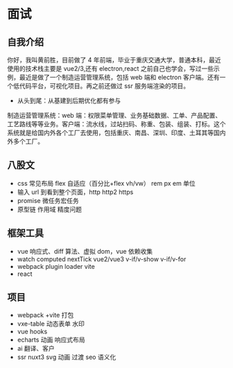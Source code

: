 # 面试

## 自我介绍

你好，我叫黄前胜，目前做了 4 年前端，毕业于重庆交通大学，普通本科，最近使用的技术栈主要是 vue2/3,还有 electron,react 之前自己也学会，写过一些示例，最近是做了一个制造运营管理系统，包括 web 端和 electron 客户端。还有一个低代码平台，可视化项目。再之前还做过 ssr 服务端渲染的项目。

- 从头到尾：从基建到后期优化都有参与

制造运营管理系统：web 端：权限菜单管理、业务基础数据、工单、产品配置、工艺路线等等业务。客户端：流水线，过站扫码、称重、包装、组装、打标。这个系统就是给国内外各个工厂去使用，包括重庆、南昌、深圳、印度、土耳其等国内外多个工厂。

## 八股文

- css 常见布局 flex 自适应（百分比+flex vh/vw） rem px em 单位
- 输入 url 到看到整个页面，http http2 https
- promise 微任务宏任务
- 原型链 作用域 精度问题

## 框架工具

- vue 响应式、diff 算法、虚拟 dom，vue 依赖收集
- watch computed nextTick vue2/vue3 v-if/v-show v-if/v-for
- webpack plugin loader vite
- react

## 项目

- webpack +vite 打包
- vxe-table 动态表单 水印
- vue hooks
- echarts 动画 响应式布局
- ai 翻译、客户
- ssr nuxt3 svg 动画 过渡 seo 语义化
